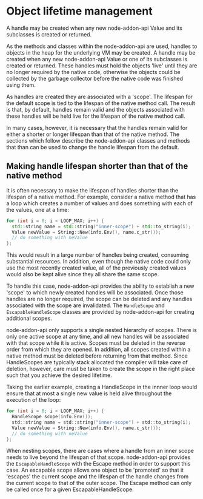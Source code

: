 # Object lifetime management

A handle may be created when any new node-addon-api Value and
its subclasses is created or returned.

As the methods and classes within the node-addon-api are used,
handles to objects in the heap for the underlying
VM may be created. A handle may be created when any new
node-addon-api Value or one of its subclasses is created or returned.
These handles must hold the objects 'live' until they are no
longer required by the native code, otherwise the objects could be
collected by the garbage collector before the native code was
finished using them.

As handles are created they are associated with a
'scope'. The lifespan for the default scope is tied to the lifespan
of the native method call. The result is that, by default, handles
remain valid and the objects associated with these handles will be
held live for the lifespan of the native method call.

In many cases, however, it is necessary that the handles remain valid for
either a shorter or longer lifespan than that of the native method.
The sections which follow describe the node-addon-api classes and
methods that than can be used to change the handle lifespan from
the default.

## Making handle lifespan shorter than that of the native method

It is often necessary to make the lifespan of handles shorter than
the lifespan of a native method. For example, consider a native method
that has a loop which creates a number of values and does something
with each of the values, one at a time:

```C++
for (int i = 0; i < LOOP_MAX; i++) {
  std::string name = std::string("inner-scope") + std::to_string(i);
  Value newValue = String::New(info.Env(), name.c_str());
  // do something with neValue
};
```

This would result in a large number of handles being created, consuming
substantial resources. In addition, even though the native code could only
use the most recently created value, all of the previously created
values would also be kept alive since they all share the same scope.

To handle this case, node-addon-api provides the ability to establish
a new 'scope' to which newly created handles will be associated. Once those
handles are no longer required, the scope can be deleted and any handles
associated with the scope are invalidated. The `HandleScope`
and `EscapableHandleScope` classes are provided by node-addon-api for
creating additional scopes.

node-addon-api only supports a single nested hierarchy of scopes. There is
only one active scope at any time, and all new handles will be associated
with that scope while it is active. Scopes must be deleted in the reverse
order from which they are opened. In addition, all scopes created within
a native method must be deleted before returning from that method. Since
HandleScopes are typically stack allocated the compiler will take care of
deletion, however, care must be taken to create the scope in the right
place such that you achieve the desired lifetime.

Taking the earlier example, creating a HandleScope in the innner loop
would ensure that at most a single new value is held alive throughout the
execution of the loop:

```C
for (int i = 0; i < LOOP_MAX; i++) {
  HandleScope scope(info.Env());
  std::string name = std::string("inner-scope") + std::to_string(i);
  Value newValue = String::New(info.Env(), name.c_str());
  // do something with neValue
};
```

When nesting scopes, there are cases where a handle from an
inner scope needs to live beyond the lifespan of that scope. node-addon-api
provides the `EscapableHandleScope` with the Escape method
in order to support this case. An escapable scope
allows one object to be 'promoted' so that it 'escapes' the
current scope and the lifespan of the handle changes from the current
scope to that of the outer scope. The Escape method can only be called
once for a given EscapableHandleScope.
